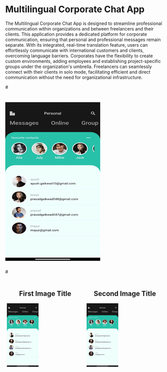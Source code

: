 

# Multilingual Corporate Chat App

The Multilingual Corporate Chat App is designed to streamline professional communication within organizations and between freelancers and their clients. This application provides a dedicated platform for corporate communication, ensuring that personal and professional messages remain separate. With its integrated, real-time translation feature, users can effortlessly communicate with international customers and clients, overcoming language barriers. Corporates have the flexibility to create custom environments, adding employees and establishing project-specific groups under the organization's umbrella. Freelancers can seamlessly connect with their clients in solo mode, facilitating efficient and direct communication without the need for organizational infrastructure.

#<p align="center">
 # <img src="https://github.com/prasadgaikwad047/Multilingual-Corporate-Messaging-App/blob/main/App%20ss/Homepage.jpeg" alt="Description" width="300" height="500">
#</p>
<div style="display: flex; flex-direction: row;">
    <div style="flex: 50%; padding: 5px; text-align: center;">
        <h2>First Image Title</h2>
        <img src="https://github.com/prasadgaikwad047/Multilingual-Corporate-Messaging-App/blob/main/App%20ss/Homepage.jpeg" alt="First Image" style="width: 100px; height: 200px; display: block;">
    </div>
    <div style="flex: 50%; padding: 5px; text-align: center;">
        <h2>Second Image Title</h2>
        <img src="https://github.com/prasadgaikwad047/Multilingual-Corporate-Messaging-App/blob/main/App%20ss/Homepage.jpeg" alt="Second Image" style="width: 100px; height: 200px; display: block;">
    </div>
</div>






